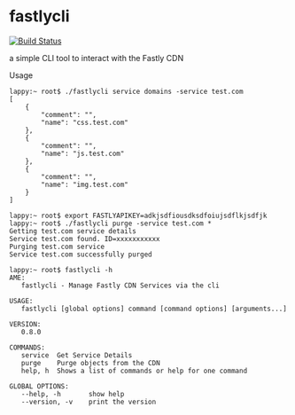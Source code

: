 # fastlycli
[![Build Status](https://travis-ci.org/cameronnewman/fastlycli.svg?branch=master)](https://travis-ci.org/cameronnewman/fastlycli)

a simple CLI tool to interact with the Fastly CDN


Usage

```
lappy:~ root$ ./fastlycli service domains -service test.com
[
	{
		"comment": "",
		"name": "css.test.com"
	},
	{
		"comment": "",
		"name": "js.test.com"
	},
	{
		"comment": "",
		"name": "img.test.com"
	}
]
```
```
lappy:~ root$ export FASTLYAPIKEY=adkjsdfiousdksdfoiujsdflkjsdfjk
lappy:~ root$ ./fastlycli purge -service test.com *
Getting test.com service details
Service test.com found. ID=xxxxxxxxxxx
Purging test.com service
Service test.com successfully purged
```

```
lappy:~ root$ fastlycli -h
AME:
   fastlycli - Manage Fastly CDN Services via the cli

USAGE:
   fastlycli [global options] command [command options] [arguments...]

VERSION:
   0.8.0

COMMANDS:
   service	Get Service Details
   purge	Purge objects from the CDN
   help, h	Shows a list of commands or help for one command

GLOBAL OPTIONS:
   --help, -h		show help
   --version, -v	print the version
```
